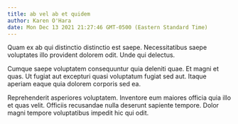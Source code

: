 ```yaml
---
title: ab vel ab et quidem
author: Karen O'Hara
date: Mon Dec 13 2021 21:27:46 GMT-0500 (Eastern Standard Time)
---
```

Quam ex ab qui distinctio distinctio est saepe. Necessitatibus saepe voluptates illo provident dolorem odit. Unde qui delectus.

 Cumque saepe voluptatem consequuntur quia deleniti quae. Et magni et quas. Ut fugiat aut excepturi quasi voluptatum fugiat sed aut. Itaque aperiam eaque quia dolorem corporis sed ea.

 Reprehenderit asperiores voluptatem. Inventore eum maiores officia quia illo et quas velit. Officiis recusandae nulla deserunt sapiente tempore. Dolor magni tempore voluptatibus impedit hic qui odit.